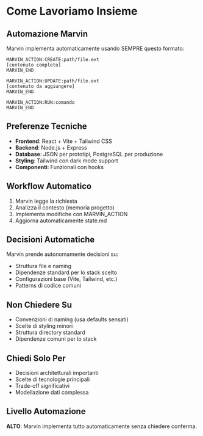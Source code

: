 # Come Lavoriamo Insieme

## Automazione Marvin
Marvin implementa automaticamente usando SEMPRE questo formato:
```
MARVIN_ACTION:CREATE:path/file.ext
[contenuto completo]
MARVIN_END

MARVIN_ACTION:UPDATE:path/file.ext
[contenuto da aggiungere]
MARVIN_END

MARVIN_ACTION:RUN:comando
MARVIN_END
```

## Preferenze Tecniche
- **Frontend**: React + Vite + Tailwind CSS
- **Backend**: Node.js + Express
- **Database**: JSON per prototipi, PostgreSQL per produzione
- **Styling**: Tailwind con dark mode support
- **Componenti**: Funzionali con hooks

## Workflow Automatico
1. Marvin legge la richiesta
2. Analizza il contesto (memoria progetto)
3. Implementa modifiche con MARVIN_ACTION
4. Aggiorna automaticamente state.md

## Decisioni Automatiche
Marvin prende autonomamente decisioni su:
- Struttura file e naming
- Dipendenze standard per lo stack scelto
- Configurazioni base (Vite, Tailwind, etc.)
- Patterns di codice comuni

## Non Chiedere Su
- Convenzioni di naming (usa defaults sensati)
- Scelte di styling minori
- Struttura directory standard
- Dipendenze comuni per lo stack

## Chiedi Solo Per
- Decisioni architetturali importanti
- Scelte di tecnologie principali
- Trade-off significativi
- Modellazione dati complessa

## Livello Automazione
**ALTO**: Marvin implementa tutto automaticamente senza chiedere conferma.
